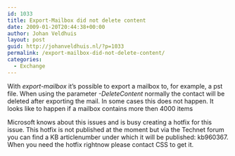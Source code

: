 ```yaml
---
id: 1033
title: Export-Mailbox did not delete content
date: 2009-01-20T20:44:38+00:00
author: Johan Veldhuis
layout: post
guid: http://johanveldhuis.nl/?p=1033
permalink: /export-mailbox-did-not-delete-content/
categories:
  - Exchange
---
```

With _export-mailbox_ it&#8217;s possible to export a mailbox to, for example, a pst file. When using the parameter _-DeleteContent_ normally the contact will be deleted after exporting the mail. In some cases this does not happen. It looks like to happen if a mailbox contains more then 4000 items

Microsoft knows about this issues and is busy creating a hotfix for this issue. This hotfix is not published at the moment but via the Technet forum you can find a KB articlenumber under which it will be published: kb960367. When you need the hotfix rightnow please contact CSS to get it.